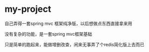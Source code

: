 # my-project
自己弄得一套spring mvc 框架纯净版，以后想做点东西直接拿来用

没有复杂的功能，是一套spring mvc框架基础

只是简单的跑起来，能做增删改查，闲来无事弄了个redis简化版上去而已
